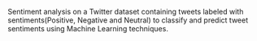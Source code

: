 Sentiment analysis on a Twitter dataset containing tweets labeled with sentiments(Positive, Negative and Neutral) to classify and predict tweet sentiments using Machine Learning techniques.
